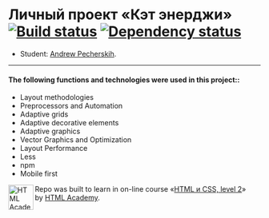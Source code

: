 # Личный проект «Кэт энерджи» [![Build status][travis-image]][travis-url] [![Dependency status][dependency-image]][dependency-url]

* Student: [Andrew Pecherskih](https://up.htmlacademy.ru/adaptive/17/user/108766).

---

#### The following functions and technologies were used in this project::

- Layout methodologies
- Preprocessors and Automation
- Adaptive grids
- Adaptive decorative elements
- Adaptive graphics
- Vector Graphics and Optimization
- Layout Performance
- Less
- npm
- Mobile first


<a href="https://htmlacademy.ru/intensive/adaptive"><img align="left" width="50" height="50" alt="HTML Academy" src="https://up.htmlacademy.ru/static/img/intensive/adaptive/logo-for-github-2.png"></a>

Repo was built to learn in on-line course «[HTML и CSS, level 2](https://htmlacademy.ru/intensive/adaptive)» by [HTML Academy](https://htmlacademy.ru).

[travis-image]: https://travis-ci.com/htmlacademy-adaptive/108766-cat-energy-17.svg?branch=master
[travis-url]: https://travis-ci.com/htmlacademy-adaptive/108766-cat-energy-17
[dependency-image]: https://david-dm.org/htmlacademy-adaptive/108766-cat-energy-17/dev-status.svg?style=flat-square
[dependency-url]: https://david-dm.org/htmlacademy-adaptive/108766-cat-energy-17?type=dev
